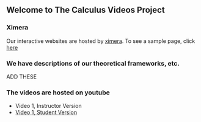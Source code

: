 ## Welcome to The Calculus Videos Project

### Ximera
Our interactive websites are hosted by [ximera](ximera.osu.edu). To see a sample page, click [here](ximera.osu.edu/calcvids/sample)

### We have descriptions of our theoretical frameworks, etc.
ADD THESE

### The videos are hosted on youtube
- Video 1, Instructor Version
- [Video 1, Student Version](https://youtu.be/2WMTfhhgVyM)
